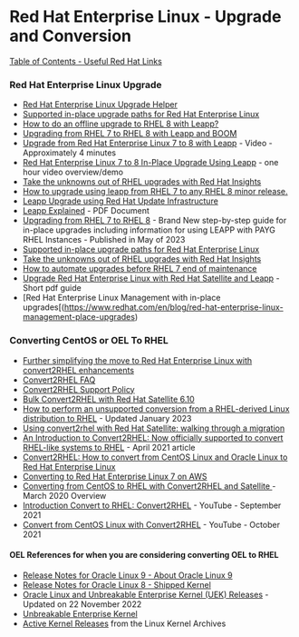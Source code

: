 # Red Hat Enterprise Linux - Upgrade and Conversion

[Table of Contents - Useful Red Hat Links](https://github.com/pslucas0212/UsefulRedHatLinks)


### Red Hat Enterprise Linux Upgrade
- [Red Hat Enterprise Linux Upgrade Helper](https://access.redhat.com/labs/rhelupgradehelper/8/)
- [Supported in-place upgrade paths for Red Hat Enterprise Linux](https://access.redhat.com/articles/4263361)
- [How to do an offline upgrade to RHEL 8 with Leapp?](https://access.redhat.com/solutions/5492401)
- [Upgrading from RHEL 7 to RHEL 8 with Leapp and BOOM](https://www.redhat.com/en/blog/upgrading-rhel-7-rhel-8-leapp-and-boom)
- [Upgrade from Red Hat Enterprise Linux 7 to 8 with Leapp](https://www.redhat.com/en/about/videos/upgrade-from-red-hat-enterprise-7-with-Leapp)  - Video - Approximately 4 minutes
- [Red Hat Enterprise Linux 7 to 8 In-Place Upgrade Using Leapp](https://www.youtube.com/watch?v=4nG2X_pmxv4) - one hour video overview/demo
- [Take the unknowns out of RHEL upgrades with Red Hat Insights](https://www.redhat.com/en/blog/take-unknowns-out-rhel-upgrades-red-hat-insights)
- [How to upgrade using leapp from RHEL 7 to any RHEL 8 minor release.](https://access.redhat.com/solutions/6322411)
- [Leapp Upgrade using Red Hat Update Infrastructure](https://access.redhat.com/solutions/6970018)
- [Leapp Explained](https://www.redhat.com/rhdc/managed-files/li-leapp-explained-detail-f31715pr-202208-en.pdf) - PDF Document
- [Upgrading from RHEL 7 to RHEL 8](https://access.redhat.com/documentation/en-us/red_hat_enterprise_linux/8/pdf/upgrading_from_rhel_7_to_rhel_8/red_hat_enterprise_linux-8-upgrading_from_rhel_7_to_rhel_8-en-us.pdf) - Brand New step-by-step guide for in-place upgrades including information for using LEAPP with PAYG RHEL Instances - Published in May of 2023
- [Supported in-place upgrade paths for Red Hat Enterprise Linux](https://access.redhat.com/articles/4263361)
- [Take the unknowns out of RHEL upgrades with Red Hat Insights](https://www.redhat.com/en/blog/take-unknowns-out-rhel-upgrades-red-hat-insights)
- [How to automate upgrades before RHEL 7 end of maintenance](https://www.redhat.com/en/blog/how-automate-upgrades-rhel-7-end-maintenance)
- [Upgrade Red Hat Enterprise Linux with Red Hat Satellite and Leapp](https://www.redhat.com/rhdc/managed-files/mi-satellite-upgrade-rhel-leapp-detail-f31717pr-202208-en.pdf) - Short pdf guide
- [Red Hat Enterprise Linux Management with in-place upgrades[(https://www.redhat.com/en/blog/red-hat-enterprise-linux-management-place-upgrades)


### Converting CentOS or OEL To RHEL
- [Further simplifying the move to Red Hat Enterprise Linux with convert2RHEL enhancements](https://www.redhat.com/en/blog/move-to-red-hat-enterprise-linux-convert2rhel)
- [Convert2RHEL FAQ](https://access.redhat.com/articles/5941531)
- [Convert2RHEL Support Policy](https://access.redhat.com/support/policy/convert2rhel-support)
- [Bulk Convert2RHEL with Red Hat Satellite 6.10](https://www.redhat.com/en/blog/bulk-convert2rhel-red-hat-satellite-610)
- [How to perform an unsupported conversion from a RHEL-derived Linux distribution to RHEL](https://access.redhat.com/articles/2360841) - Updated January 2023
- [Using convert2rhel with Red Hat Satellite: walking through a migration](https://www.redhat.com/en/blog/using-convert2rhel-red-hat-satellite-walking-through-migration)
- [An Introduction to Convert2RHEL: Now officially supported to convert RHEL-like systems to RHEL](https://www.redhat.com/en/blog/introduction-convert2rhel-now-officially-supported-convert-rhel-systems-rhel) - April 2021 article
- [Convert2RHEL: How to convert from CentOS Linux and Oracle Linux to Red Hat Enterprise Linux](https://www.redhat.com/en/technologies/linux-platforms/enterprise-linux/migration-process/convert2rhel-how-to-convert-from-centos-linux-to-red-hat-enterprise-linux)
- [Converting to Red Hat Enterprise Linux 7 on AWS](https://www.youtube.com/watch?v=SHm93c2Y1H4)
- [Converting from CentOS to RHEL with Convert2RHEL and Satellite ](https://www.redhat.com/en/blog/converting-centos-rhel-convert2rhel-and-satellite) - March 2020 Overview
- [Introduction Convert to RHEL: Convert2RHEL](https://www.youtube.com/watch?v=Git-6uAz1t4) - YouTube - September 2021
- [Convert from CentOS Linux with Convert2RHEL](https://www.youtube.com/watch?v=xX7P4BzOcNg) - YouTube - October 2021

#### OEL References for when you are considering converting OEL to RHEL
- [Release Notes for Oracle Linux 9 - About Oracle Linux 9](https://docs.oracle.com/en/operating-systems/oracle-linux/9/relnotes9.0/ol9-AboutOracleLinux9.html#ol9-whatsnew)
- [Release Notes for Oracle Linux 8 - Shipped Kernel](https://docs.oracle.com/en/operating-systems/oracle-linux/8/relnotes8.0/ol8-AboutOracleLinux8.html#ol8-kernels)
- [Oracle Linux and Unbreakable Enterprise Kernel (UEK) Releases](https://blogs.oracle.com/scoter/post/oracle-linux-and-unbreakable-enterprise-kernel-uek-releases) - Updated on 22 November 2022
- [Unbreakable Enterprise Kernel](https://docs.oracle.com/en/operating-systems/uek/)
- [Active Kernel Releases](https://www.kernel.org/releases.html) from the Linux Kernel Archives
